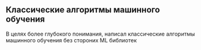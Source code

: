 ## Классические алгоритмы машинного обучения

В целях более глубокого понимания, написал классические алгоритмы машинного обучения без стороних ML библиотек